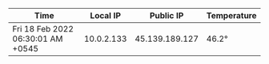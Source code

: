 | Time     | Local IP | Public IP | Temperature |
| ----------- | ----------- | ----------- | ----------- |
| Fri 18 Feb 2022 06:30:01 AM +0545      | 10.0.2.133     | 45.139.189.127  | 46.2° |
